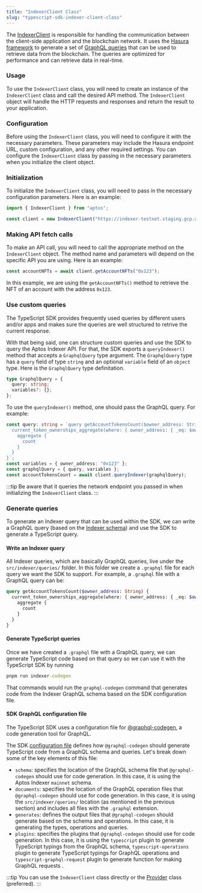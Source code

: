 ```yaml
---
title: "IndexerClient Class"
slug: "typescript-sdk-indexer-client-class"
---
```


The [IndexerClient](https://github.com/aptos-labs/aptos-core/blob/main/ecosystem/typescript/sdk/src/providers/indexer.ts) is responsible for handling the communication between the client-side application and the blockchain network. It uses the [Hasura framework](https://hasura.io/) to generate a set of [GraphQL queries](https://cloud.hasura.io/public/graphiql?endpoint=https://indexer.mainnet.aptoslabs.com/v1/graphql) that can be used to retrieve data from the blockchain. The queries are optimized for performance and can retrieve data in real-time.

### Usage

To use the `IndexerClient` class, you will need to create an instance of the `IndexerClient` class and call the desired API method. The `IndexerClient` object will handle the HTTP requests and responses and return the result to your application.

### Configuration

Before using the `IndexerClient` class, you will need to configure it with the necessary parameters. These parameters may include the Hasura endpoint URL, custom configuration, and any other required settings. You can configure the `IndexerClient` class by passing in the necessary parameters when you initialize the client object.

### Initialization

To initialize the `IndexerClient` class, you will need to pass in the necessary configuration parameters. Here is an example:

```js
import { IndexerClient } from "aptos";

const client = new IndexerClient("https://indexer-testnet.staging.gcp.aptosdev.com/v1/graphql");
```

### Making API fetch calls

To make an API call, you will need to call the appropriate method on the `IndexerClient` object. The method name and parameters will depend on the specific API you are using. Here is an example:

```js
const accountNFTs = await client.getAccountNFTs("0x123");
```

In this example, we are using the `getAccountNFTs()` method to retrieve the NFT of an account with the address `0x123`.

### Use custom queries

The TypeScript SDK provides frequently used queries by different users and/or apps and makes sure the queries are well structured to retrive the current response.

With that being said, one can structure custom queries and use the SDK to query the Aptos Indexer API. For that, the SDK exports a `queryIndexer()` method that accepts a `GraphqlQuery` type argument. The `GraphqlQuery` type has a `query` field of type `string` and an optional `variable` field of an `object` type. Here is the `GraphqlQuery` type definitation.

```ts
type GraphqlQuery = {
  query: string;
  variables?: {};
};
```

To use the `queryIndexer()` method, one should pass the GraphQL query. For example:

```ts
const query: string = `query getAccountTokensCount($owner_address: String) {
  current_token_ownerships_aggregate(where: { owner_address: { _eq: $owner_address }, amount: { _gt: "0" } }) {
    aggregate {
      count
    }
  }
}`;
const variables = { owner_address: "0x123" };
const graphqlQuery = { query, variables };
const accountTokensCount = await client.queryIndexer(graphqlQuery);
```

:::tip
Be aware that it queries the network endpoint you passed in when initializing the `IndexerClient` class.
:::

### Generate queries

To generate an Indexer query that can be used within the SDK, we can write a GraphQL query (based on the [Indexer schema](https://cloud.hasura.io/public/graphiql?endpoint=https://indexer.mainnet.aptoslabs.com/v1/graphql)) and use the SDK to generate a TypeScript query.

#### Write an Indexer query

All Indexer queries, which are basically GraphQL queries, live under the `src/indexer/queries/` folder. In this folder we create a `.graphql` file for each query we want the SDK to support. For example, a `.graphql` file with a GraphQL query can be:

```graphql
query getAccountTokensCount($owner_address: String) {
  current_token_ownerships_aggregate(where: { owner_address: { _eq: $owner_address }, amount: { _gt: "0" } }) {
    aggregate {
      count
    }
  }
}
```

#### Generate TypeScript queries

Once we have created a `.graphql` file with a GraphQL query, we can generate TypeScript code based on that query so we can use it with the TypeScript SDK by running

```cmd
pnpm run indexer-codegen
```

That commands would run the `graphql-codegen` command that generates code from the Indexer GraphQL schema based on the SDK configuration file.

#### SDK GraphQL configuration file

The TypeScript SDK uses a configuration file for [@graphql-codegen](https://the-guild.dev/graphql/codegen), a code generation tool for GraphQL.

The SDK [configuration file](https://github.com/aptos-labs/aptos-core/blob/main/ecosystem/typescript/sdk/src/indexer/codegen.yml) defines how `@graphql-codegen` should generate TypeScript code from a GraphQL schema and queries. Let's break down some of the key elements of this file:

- `schema`: specifies the location of the GraphQL schema file that `@graphql-codegen` should use for code generation. In this case, it is using the Aptos Indexer `mainnet` schema.
- `documents`: specifies the location of the GraphQL operation files that `@graphql-codegen` should use for code generation. In this case, it is using the `src/indexer/queries/` location (as mentioned in the previous section) and includes all files with the `.graphql` extension.
- `generates`: defines the output files that `@graphql-codegen` should generate based on the schema and operations. In this case, it is generating the types, operations and queries.
- `plugins`: specifies the plugins that `@graphql-codegen` should use for code generation. In this case, it is using the `typescript` plugin to generate TypeScript typings from the GraphQL schema, `typescript-operations` plugin to generate TypeScript typings for GraphQL operations and `typescript-graphql-request` plugin to generate function for making GraphQL requests .

:::tip
You can use the `IndexerClient` class directly or the [Provider](./sdk-client-layer.md) class (preferred).
:::
